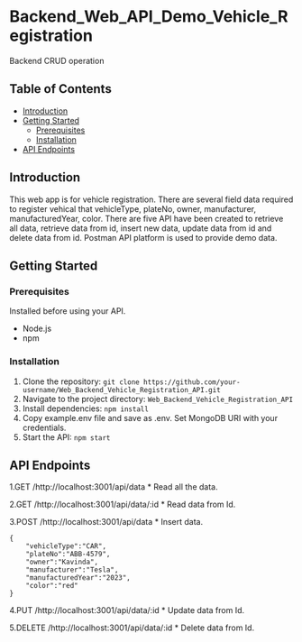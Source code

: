 # Backend_Web_API_Demo_Vehicle_Registration

Backend CRUD operation 

## Table of Contents

- [Introduction](#introduction)
- [Getting Started](#getting-started)
  - [Prerequisites](#prerequisites)
  - [Installation](#installation)
- [API Endpoints](#api-endpoints)

## Introduction

This web app is for vehicle registration. There are several field data required to register vehical that vehicleType, plateNo, owner, manufacturer, manufacturedYear, color. There are five API have been created to retrieve all data, retrieve data from id, insert new data, update data from id and delete data from id. Postman API platform is used to provide demo data.

## Getting Started

### Prerequisites

Installed before using your API.

- Node.js
- npm

### Installation

1. Clone the repository: `git clone https://github.com/your-username/Web_Backend_Vehicle_Registration_API.git`
2. Navigate to the project directory: `Web_Backend_Vehicle_Registration_API`
3. Install dependencies: `npm install`
4. Copy example.env file and save as .env. Set MongoDB URI with your credentials.
5. Start the API: `npm start`

## API Endpoints

1.GET /http://localhost:3001/api/data
    * Read all the data. 

2.GET /http://localhost:3001/api/data/:id
    * Read data from Id.

3.POST /http://localhost:3001/api/data
    * Insert data.

    {
        "vehicleType":"CAR",   
        "plateNo":"ABB-4579",    
        "owner":"Kavinda",    
        "manufacturer":"Tesla",    
        "manufacturedYear":"2023",   
        "color":"red"   
    }

4.PUT /http://localhost:3001/api/data/:id
    * Update data from Id.

5.DELETE /http://localhost:3001/api/data/:id
    * Delete data from Id.
    
